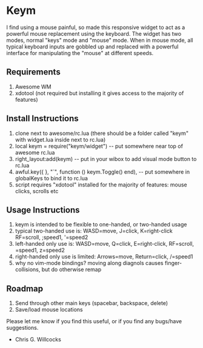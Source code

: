 # Keym
I find using a mouse painful, so made this responsive widget to act as a powerful mouse replacement using the keyboard. The widget has two modes, normal "keys" mode and "mouse" mode. When in mouse mode, all typical keyboard inputs are gobbled up and replaced with a powerful interface for manipulating the "mouse" at different speeds.

## Requirements
1. Awesome WM
2. xdotool (not required but installing it gives access to the majority of features)

## Install Instructions
1. clone next to awesome/rc.lua (there should be a folder called "keym" with widget.lua inside next to rc.lua)
2. local keym = require("keym/widget")                     -- put somewhere near top of awesome rc.lua
3. right_layout:add(keym)                                  -- put in your wibox to add visual mode button to rc.lua
4. awful.key({ }, "`", function () keym.Toggle() end),     -- put somewhere in globalKeys to bind it to rc.lua
5. script requires "xdotool" installed for the majority of features: mouse clicks, scrolls etc

## Usage Instructions
1. keym is intended to be flexible to one-handed, or two-handed usage
2. typical two-handed use is: WASD=move, J=click, K=right-click RF=scroll, ;speed1, '=speed2
3. left-handed only use is: WASD=move, Q=click, E=right-click, RF=scroll, \=speed1, z=speed2
4. right-handed only use is limited: Arrows=move, Return=click, /=speed1
5. why no vim-mode bindings? moving along diagnols causes finger-collisions, but do otherwise remap

## Roadmap
1. Send through other main keys (spacebar, backspace, delete)
2. Save/load mouse locations

Please let me know if you find this useful, or if you find any bugs/have suggestions.
- Chris G. Willcocks
